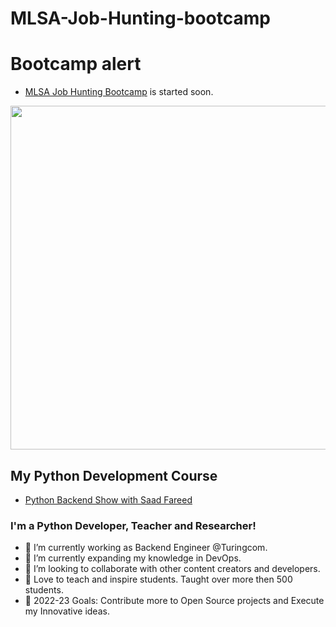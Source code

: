 # MLSA-Job-Hunting-bootcamp
# Bootcamp alert
- [MLSA Job Hunting Bootcamp](https://github.com/saadfareed/MLSA-Job-Hunting-bootcamp) is started soon.

<img alt="" src="https://socialify.git.ci/saadfareed/MLSA-Job-Hunting-bootcamp/image?descriptionEditable=saad&font=Inter&forks=1&language=1&owner=1&pattern=Circuit%20Board&stargazers=1&theme=Dark" height="550" />

## My Python Development Course 
- [Python Backend Show with Saad Fareed](https://www.youtube.com/channel/UCB5JukXadSvscRtCI0JfGmw)

### I'm a Python Developer, Teacher and Researcher!
- 🔭 I’m currently working as Backend Engineer @Turingcom.
- 🌱 I’m currently expanding my knowledge in DevOps.
- 👯 I’m looking to collaborate with other content creators and developers.
- 📢 Love to teach and inspire students. Taught over more then 500 students.
- 🥅 2022-23 Goals: Contribute more to Open Source projects and Execute my Innovative ideas.

